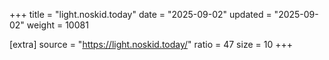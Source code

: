 +++
title = "light.noskid.today"
date = "2025-09-02"
updated = "2025-09-02"
weight = 10081

[extra]
source = "https://light.noskid.today/"
ratio = 47
size = 10
+++
